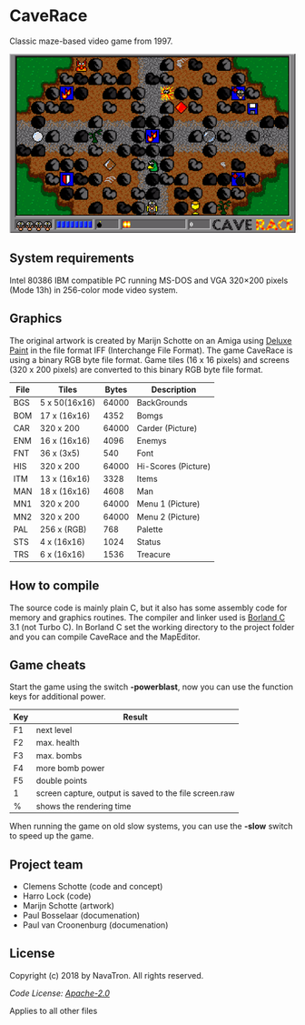 # CaveRace

Classic maze-based video game from 1997.

![demo1](Artwork/demo1.png)

## System requirements

Intel 80386 IBM compatible PC running MS-DOS and VGA 320×200 pixels (Mode 13h) in 256-color mode video system.

## Graphics

The original artwork is created by Marijn Schotte on an Amiga using [Deluxe Paint] in the file format IFF (Interchange File Format). The game CaveRace is using a binary RGB byte file format. Game tiles (16 x 16 pixels) and screens (320 x 200 pixels) are converted to this binary RGB byte file format.

| File | Tiles         | Bytes   | Description |
| ---- | ------------- | ------- | ----------- |
| BGS  | 5 x 50(16x16) | 64000   | BackGrounds
| BOM  | 17 x (16x16)  | 4352    | Bomgs
| CAR  | 320 x 200     | 64000   | Carder (Picture)
| ENM  | 16 x (16x16)  | 4096    | Enemys
| FNT  | 36 x (3x5)    | 540     | Font
| HIS  | 320 x 200     | 64000   | Hi-Scores (Picture)
| ITM  | 13 x (16x16)  | 3328    | Items
| MAN  | 18 x (16x16)  | 4608    | Man
| MN1  | 320 x 200     | 64000   | Menu 1 (Picture)
| MN2  | 320 x 200     | 64000   | Menu 2 (Picture)
| PAL  | 256 x (RGB)   | 768     | Palette
| STS  | 4 x (16x16)   | 1024    | Status
| TRS  | 6 x (16x16)   | 1536    | Treacure

## How to compile

The source code is mainly plain C, but it also has some assembly code for memory and graphics routines. The compiler and linker used is [Borland C] 3.1 (not Turbo C). In Borland C set the working directory to the project folder and you can compile CaveRace and the MapEditor.

## Game cheats

Start the game using the switch **-powerblast**, now you can use the function keys for additional power.

| Key | Result |
| --- | ------ |
| F1  | next level
| F2  | max. health
| F3  | max. bombs
| F4  | more bomb power
| F5  | double points
| 1   | screen capture, output is saved to the file screen.raw
| %   | shows the rendering time

When running the game on old slow systems, you can use the **-slow** switch to speed up the game.

## Project team 

- Clemens Schotte (code and concept)
- Harro Lock (code)
- Marijn Schotte (artwork)
- Paul Bosselaar (documenation)
- Paul van Croonenburg (documenation)

## License

Copyright (c) 2018 by NavaTron. All rights reserved.

*Code License: [Apache-2.0](LICENSE)*

Applies to all other files

[Borland C]: <https://en.wikipedia.org/wiki/Borland_C%2B%2B>
[Deluxe Paint]: <https://en.wikipedia.org/wiki/Deluxe_Paint>
